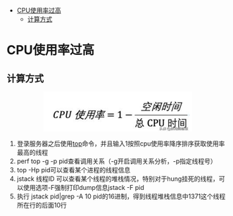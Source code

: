 <!-- TOC -->

- [CPU使用率过高](#cpu%e4%bd%bf%e7%94%a8%e7%8e%87%e8%bf%87%e9%ab%98)
  - [计算方式](#%e8%ae%a1%e7%ae%97%e6%96%b9%e5%bc%8f)

<!-- /TOC -->


# CPU使用率过高

## 计算方式
<div align=center>

![1587429499354.png](..\images\1587429499354.png)

</div>

1. 登录服务器之后使用[top](#_Top)命令，并且输入1按照cpu使用率降序排序获取使用率最高的线程
2. perf top -g -p pid查看调用关系（\-g开启调用关系分析，\-p指定线程号）
3. top -Hp pid可以查看某个进程的线程信息
4. jstack 线程ID 可以查看某个线程的堆栈情况，特别对于hung挂死的线程，可以使用选项\-F强制打印dump信息jstack -F pid
5. 执行 jstack pid|grep -A 10 pid的16进制，得到线程堆栈信息中1371这个线程所在行的后面10行